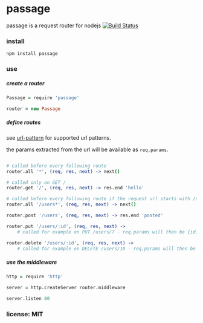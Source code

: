 # passage

passage is a request router for nodejs
[![Build Status](https://travis-ci.org/snd/passage.png)](https://travis-ci.org/snd/passage)

### install

```
npm install passage
```

### use

##### create a router

```coffeescript
Passage = require 'passage'

router = new Passage
```

##### define routes

see [url-pattern](https://github.com/snd/url-pattern) for supported url patterns.

the params extracted from the url will be available as `req.params`.

```coffeescript

# called before every following route
router.all '*', (req, res, next) -> next()

# called only on GET /
router.get '/', (req, res, next) -> res.end 'hello'

# called before every following route if the request url starts with /users
router.all '/users*', (req, res, next) -> next()

router.post '/users', (req, res, next) -> res.end 'posted'

router.put '/users/:id', (req, res, next) ->
    # called for example on PUT /users/7 - req.params will then be {id: 7}

router.delete '/users/:id', (req, res, next) ->
    # called for example on DELETE /users/18 - req.params will then be {id: 18}
```

##### use the middleware

```coffeescript
http = require 'http'

server = http.createServer router.middleware

server.listen 80
```

### license: MIT

